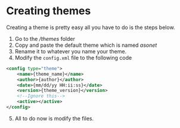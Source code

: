# Creating themes

Creating a theme is pretty easy all you have to do is the steps below.

1. Go to the _/themes_ folder
2. Copy and paste the default theme which is named _asonet_
3. Rename it to whatever you name your theme.
4. Modify the `config.xml` file to the following code
```xml
<config type="theme">
    <name>{theme_name}</name>
    <author>{author}</author>
    <date>{mm/dd/yy HH:ii:ss}</date>
    <version>{theme_version}</version>
    <!--Ignore this-->
    <active></active>
</config>
```
5. All to do now is modify the files.
